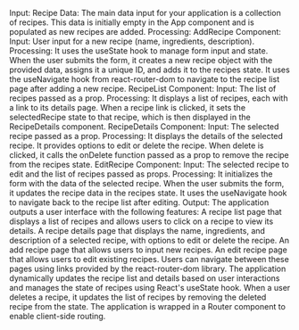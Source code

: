 Input:
Recipe Data: The main data input for your application is a collection of recipes. This data is initially empty in the App component and is populated as new recipes are added.
Processing:
AddRecipe Component:
Input: User input for a new recipe (name, ingredients, description).
Processing:
It uses the useState hook to manage form input and state.
When the user submits the form, it creates a new recipe object with the provided data, assigns it a unique ID, and adds it to the recipes state.
It uses the useNavigate hook from react-router-dom to navigate to the recipe list page after adding a new recipe.
RecipeList Component:
Input: The list of recipes passed as a prop.
Processing:
It displays a list of recipes, each with a link to its details page.
When a recipe link is clicked, it sets the selectedRecipe state to that recipe, which is then displayed in the RecipeDetails component.
RecipeDetails Component:
Input: The selected recipe passed as a prop.
Processing:
It displays the details of the selected recipe.
It provides options to edit or delete the recipe. When delete is clicked, it calls the onDelete function passed as a prop to remove the recipe from the recipes state.
EditRecipe Component:
Input: The selected recipe to edit and the list of recipes passed as props.
Processing:
It initializes the form with the data of the selected recipe.
When the user submits the form, it updates the recipe data in the recipes state.
It uses the useNavigate hook to navigate back to the recipe list after editing.
Output:
The application outputs a user interface with the following features:
A recipe list page that displays a list of recipes and allows users to click on a recipe to view its details.
A recipe details page that displays the name, ingredients, and description of a selected recipe, with options to edit or delete the recipe.
An add recipe page that allows users to input new recipes.
An edit recipe page that allows users to edit existing recipes.
Users can navigate between these pages using links provided by the react-router-dom library.
The application dynamically updates the recipe list and details based on user interactions and manages the state of recipes using React's useState hook.
When a user deletes a recipe, it updates the list of recipes by removing the deleted recipe from the state.
The application is wrapped in a Router component to enable client-side routing.

